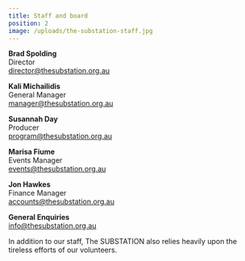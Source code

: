 ```yaml
---
title: Staff and board
position: 2
image: /uploads/the-substation-staff.jpg
---
```


**Brad Spolding**  
Director  
director@thesubstation.org.au

**Kali Michailidis**  
General Manager  
manager@thesubstation.org.au

**Susannah Day**  
Producer  
program@thesubstation.org.au

**Marisa Fiume**  
Events Manager  
events@thesubstation.org.au

**Jon Hawkes**  
Finance Manager  
accounts@thesubstation.org.au

**General Enquiries**  
info@thesubstation.org.au

In addition to our staff, The SUBSTATION also relies heavily upon the tireless efforts of our volunteers.

